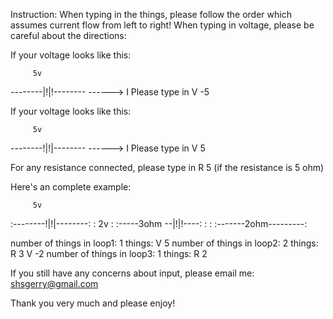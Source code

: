 Instruction:
When typing in the things, please follow the order which assumes current flow from left to right!
When typing in voltage, please be careful about the directions:

If your voltage looks like this:
        
         5v
--------|!|!--------
      ------>
         I
Please type in V -5


If your voltage looks like this:
        
         5v
--------!|!|--------
      ------>
         I
Please type in V 5


For any resistance connected, please type in R 5      (if the resistance is 5 ohm)


Here's an complete example:

         5v
:--------!|!|--------:
:               2v   :
:-----3ohm --|!|!----:
:                    : 
:-------2ohm---------:

number of things in loop1: 1
things: 
V 5
number of things in loop2: 2
things:
R 3
V -2
number of things in loop3: 1
things:
R 2


If you still have any concerns about input, please email me: shsgerry@gmail.com

Thank you very much and please enjoy!
